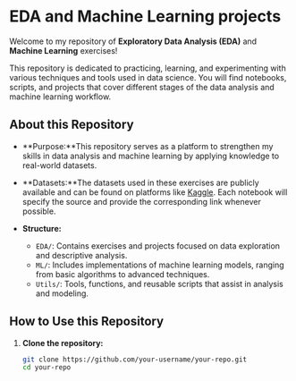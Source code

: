 # EDA and Machine Learning projects

Welcome to my repository of **Exploratory Data Analysis (EDA)** and **Machine Learning** exercises!

This repository is dedicated to practicing, learning, and experimenting with various techniques and tools used in data science. You will find notebooks, scripts, and projects that cover different stages of the data analysis and machine learning workflow.

## About this Repository

- **Purpose:**This repository serves as a platform to strengthen my skills in data analysis and machine learning by applying knowledge to real-world datasets.
- **Datasets:**The datasets used in these exercises are publicly available and can be found on platforms like [Kaggle](https://www.kaggle.com). Each notebook will specify the source and provide the corresponding link whenever possible.
- **Structure:**

  - `EDA/`: Contains exercises and projects focused on data exploration and descriptive analysis.
  - `ML/`: Includes implementations of machine learning models, ranging from basic algorithms to advanced techniques.
  - `Utils/`: Tools, functions, and reusable scripts that assist in analysis and modeling.

## How to Use this Repository

1. **Clone the repository:**
   ```bash
   git clone https://github.com/your-username/your-repo.git
   cd your-repo
   ```
